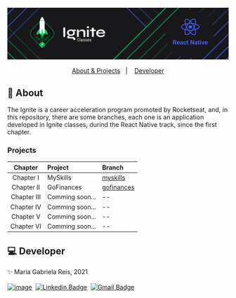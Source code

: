 <p align="center"> <img src="./ignite-banner.png" /></p>

<p align="center">
  <a href="#About">About & Projects</a>&nbsp;&nbsp;&nbsp;|&nbsp;&nbsp;&nbsp;
  <a href="#Developer">Developer</a>
</p>

<span id="About">

## :bookmark_tabs: About

The Ignite is a career acceleration program promoted by Rocketseat, and, in this repository, there are some branches, each one is an application developed in Ignite classes,
durind the React Native track, since the first chapter.

### Projects

|   Chapter   | Project         | Branch     |
| :---------: | :-------------- | :--------- |
|  Chapter I  | MySkills        | [myskills](https://github.com/MariaGabrielaReis/ignite-classes/tree/myskills)     |
| Chapter II  | GoFinances      | [gofinances](https://github.com/MariaGabrielaReis/ignite-classes/tree/gofinances) |
| Chapter III | Comming soon... | --         |
| Chapter IV  | Comming soon... | --         |
|  Chapter V  | Comming soon... | --         |
| Chapter VI  | Comming soon... | --         |

<span id="Developer">
    
## :computer: Developer

:sparkles: Maria Gabriela Reis, 2021 <br><br>
[![image](https://img.shields.io/badge/Rocketseat-563D7C?style=flat-square&logo=react&logoColor=white)](https://app.rocketseat.com.br/me/mariagabrielareis)&nbsp;
[![Linkedin Badge](https://img.shields.io/badge/Linkedin-blue?style=flat-square&logo=Linkedin&logoColor=white&link=https://www.linkedin.com/in/mariagabrielareis/)](https://www.linkedin.com/in/mariagabrielareis/)&nbsp;
[![Gmail Badge](https://img.shields.io/badge/mariagabrielagreis@gmail.com-c14438?style=flat-square&logo=Gmail&logoColor=white)](mariagabrielagreis@gmail.com)
